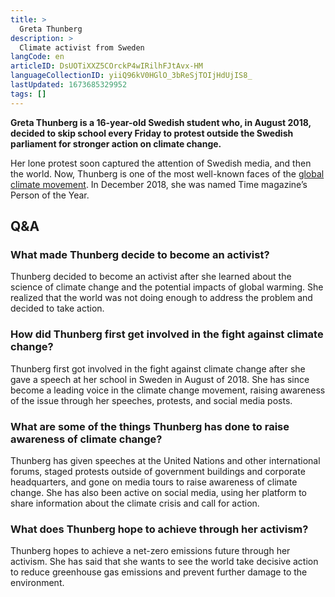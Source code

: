 ```yaml
---
title: >
  Greta Thunberg
description: >
  Climate activist from Sweden
langCode: en
articleID: DsUOTiXXZ5COrckP4wIRilhFJtAvx-HM
languageCollectionID: yiiQ96kV0HGlO_3bReSjTOIjHdUjIS8_
lastUpdated: 1673685329952
tags: []
---
```


**Greta Thunberg is a 16-year-old Swedish student who, in August 2018, decided to skip school every Friday to protest outside the Swedish parliament for stronger action on climate change.**

Her lone protest soon captured the attention of Swedish media, and then the world. Now, Thunberg is one of the most well-known faces of the [global climate movement](/fridays-for-future). In December 2018, she was named Time magazine’s Person of the Year.

## Q&A

### What made Thunberg decide to become an activist?

Thunberg decided to become an activist after she learned about the science of climate change and the potential impacts of global warming. She realized that the world was not doing enough to address the problem and decided to take action.

### How did Thunberg first get involved in the fight against climate change?

Thunberg first got involved in the fight against climate change after she gave a speech at her school in Sweden in August of 2018. She has since become a leading voice in the climate change movement, raising awareness of the issue through her speeches, protests, and social media posts.

### What are some of the things Thunberg has done to raise awareness of climate change?

Thunberg has given speeches at the United Nations and other international forums, staged protests outside of government buildings and corporate headquarters, and gone on media tours to raise awareness of climate change. She has also been active on social media, using her platform to share information about the climate crisis and call for action.

### What does Thunberg hope to achieve through her activism?

Thunberg hopes to achieve a net-zero emissions future through her activism. She has said that she wants to see the world take decisive action to reduce greenhouse gas emissions and prevent further damage to the environment.